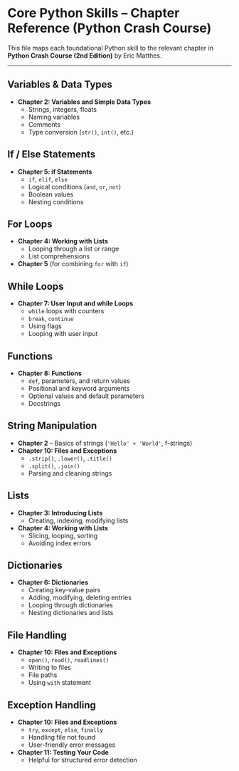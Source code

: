 # Core Python Skills – Chapter Reference (Python Crash Course)

This file maps each foundational Python skill to the relevant chapter in **Python Crash Course (2nd Edition)** by Eric Matthes. 

---

## Variables & Data Types
- **Chapter 2: Variables and Simple Data Types**
  - Strings, integers, floats
  - Naming variables
  - Comments
  - Type conversion (`str()`, `int()`, etc.)

## If / Else Statements
- **Chapter 5: if Statements**
  - `if`, `elif`, `else`
  - Logical conditions (`and`, `or`, `not`)
  - Boolean values
  - Nesting conditions

## For Loops
- **Chapter 4: Working with Lists**
  - Looping through a list or range
  - List comprehensions
- **Chapter 5** (for combining `for` with `if`)

## While Loops
- **Chapter 7: User Input and while Loops**
  - `while` loops with counters
  - `break`, `continue`
  - Using flags
  - Looping with user input

## Functions
- **Chapter 8: Functions**
  - `def`, parameters, and return values
  - Positional and keyword arguments
  - Optional values and default parameters
  - Docstrings

## String Manipulation
- **Chapter 2** – Basics of strings (`'Hello' + 'World'`, f-strings)
- **Chapter 10: Files and Exceptions**
  - `.strip()`, `.lower()`, `.title()`
  - `.split()`, `.join()`
  - Parsing and cleaning strings

## Lists
- **Chapter 3: Introducing Lists**
  - Creating, indexing, modifying lists
- **Chapter 4: Working with Lists**
  - Slicing, looping, sorting
  - Avoiding index errors

## Dictionaries
- **Chapter 6: Dictionaries**
  - Creating key-value pairs
  - Adding, modifying, deleting entries
  - Looping through dictionaries
  - Nesting dictionaries and lists

## File Handling
- **Chapter 10: Files and Exceptions**
  - `open()`, `read()`, `readlines()`
  - Writing to files
  - File paths
  - Using `with` statement

## Exception Handling
- **Chapter 10: Files and Exceptions**
  - `try`, `except`, `else`, `finally`
  - Handling file not found
  - User-friendly error messages
- **Chapter 11: Testing Your Code**
  - Helpful for structured error detection


